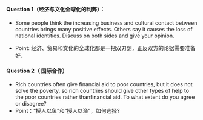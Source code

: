 #### Question 1（经济与文化全球化的利弊）：

* Some people think the increasing business and cultural contact between countries brings many positive effects. Others say it causes the loss of national identities. Discuss on both sides and give your opinion.

* Point: 经济、贸易和文化的全球化都是一把双刃剑，正反双方的论据需要准备好、


#### Question 2（ 国际合作）

* Rich countries often give financial aid to poor countries, but it does not solve the poverty, so rich countries should give other types of help to the poor countries rather thanfinancial aid. To what extent do you agree or disagree?
* Point：“授人以鱼”和“授人以渔”，如何选择?

